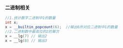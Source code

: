 ### 二进制相关

```c++
//1.统计数字二进制中1的数量
int x;
x = __builtin_popcount(6);	//输出6所对应二进制中1的数量
//2.二进制数中最高位的2的幂次
x = __lg(7) // 输出2
x = __lg(8) // 输出3
```

